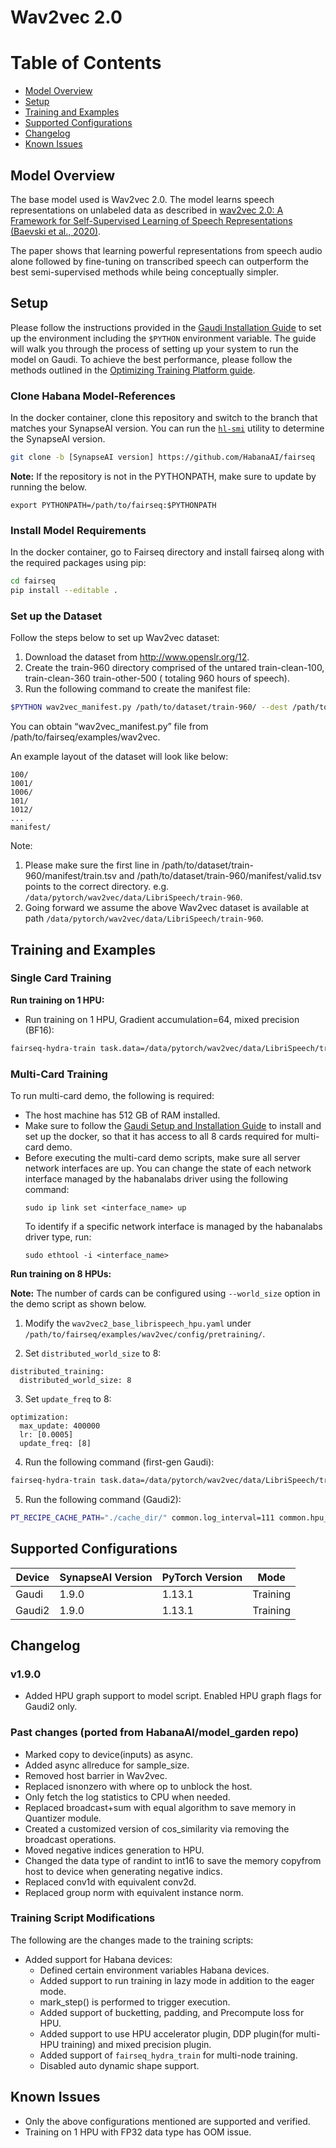 # Wav2vec 2.0

# Table of Contents
* [Model Overview](#model-overview)
* [Setup](#setup)
* [Training and Examples](#training-and-examples)
* [Supported Configurations](#supported-configurations)
* [Changelog](#changelog)
* [Known Issues](#known-issues)

## Model Overview
The base model used is Wav2vec 2.0. The model learns speech representations on unlabeled data as described in [wav2vec 2.0: A Framework for Self-Supervised Learning of Speech Representations (Baevski et al., 2020)](https://arxiv.org/abs/2006.11477).

The paper shows that learning powerful representations from speech audio alone followed by fine-tuning on transcribed speech can outperform the best semi-supervised methods while being conceptually simpler.
## Setup
Please follow the instructions provided in the [Gaudi Installation Guide](https://docs.habana.ai/en/latest/Installation_Guide/index.html)
to set up the environment including the `$PYTHON` environment variable.
The guide will walk you through the process of setting up your system to run the model on Gaudi.
To achieve the best performance, please follow the methods outlined in the [Optimizing Training Platform guide](https://docs.habana.ai/en/latest/PyTorch/Model_Optimization_PyTorch/Optimization_in_Training_Platform.html).

### Clone Habana Model-References
In the docker container, clone this repository and switch to the branch that matches your SynapseAI version.
You can run the [`hl-smi`](https://docs.habana.ai/en/latest/Management_and_Monitoring/System_Management_Tools_Guide/System_Management_Tools.html#hl-smi-utility-options) utility to determine the SynapseAI version.

```bash
git clone -b [SynapseAI version] https://github.com/HabanaAI/fairseq
```

**Note:** If the repository is not in the PYTHONPATH, make sure to update by running the below.

```
export PYTHONPATH=/path/to/fairseq:$PYTHONPATH
```

### Install Model Requirements
In the docker container, go to Fairseq directory and install fairseq along with the required packages using pip:
```bash
cd fairseq
pip install --editable .
```

### Set up the Dataset
Follow the steps below to set up Wav2vec dataset:
1. Download the dataset from http://www.openslr.org/12.
2. Create the train-960 directory comprised of the untared train-clean-100, train-clean-360 train-other-500 ( totaling 960 hours of speech).
3. Run the following command to create the manifest file:
```bash
$PYTHON wav2vec_manifest.py /path/to/dataset/train-960/ --dest /path/to/dataset/train-960/manifest --valid-percent 0.05
```
You can obtain “wav2vec_manifest.py” file from /path/to/fairseq/examples/wav2vec.

An example layout of the dataset will look like below:
```
100/
1001/
1006/
101/
1012/
...
manifest/
```

Note:
1. Please make sure the first line in /path/to/dataset/train-960/manifest/train.tsv and /path/to/dataset/train-960/manifest/valid.tsv points to the correct directory. e.g. `/data/pytorch/wav2vec/data/LibriSpeech/train-960`.
2. Going forward we assume the above Wav2vec dataset is available at path `/data/pytorch/wav2vec/data/LibriSpeech/train-960`.

## Training and Examples
### Single Card Training
**Run training on 1 HPU:**
- Run training on 1 HPU, Gradient accumulation=64, mixed precision (BF16):
```bash
fairseq-hydra-train task.data=/data/pytorch/wav2vec/data/LibriSpeech/train-960/manifest/ --config-dir examples/wav2vec/config/pretraining --config-name wav2vec2_base_librispeech_hpu
```

### Multi-Card Training
To run multi-card demo, the following is required:
- The host machine has 512 GB of RAM installed.
- Make sure to follow the [Gaudi Setup and Installation Guide](https://github.com/HabanaAI/Setup_and_Install) to install and set up the docker, 
  so that it has access to all 8 cards required for multi-card demo.
- Before executing the multi-card demo scripts, make sure all server network interfaces are up. You can change the state of each network interface managed by the habanalabs driver using the following command:
  ```
  sudo ip link set <interface_name> up
  ```
  To identify if a specific network interface is managed by the habanalabs driver type, run:
  ```
  sudo ethtool -i <interface_name>
  ```

**Run training on 8 HPUs:**

**Note:** The number of cards can be configured using `--world_size` option in the demo script as shown below.

1. Modify the `wav2vec2_base_librispeech_hpu.yaml` under `/path/to/fairseq/examples/wav2vec/config/pretraining/`.

2. Set `distributed_world_size` to 8:
```
distributed_training:
  distributed_world_size: 8
```
3. Set `update_freq` to 8:
```
optimization:
  max_update: 400000
  lr: [0.0005]
  update_freq: [8]
```
4. Run the following command (first-gen Gaudi):
```bash
fairseq-hydra-train task.data=/data/pytorch/wav2vec/data/LibriSpeech/train-960/manifest/ --config-dir examples/wav2vec/config/pretraining --config-name wav2vec2_base_librispeech_hpu
```
5. Run the following command (Gaudi2):
```bash
PT_RECIPE_CACHE_PATH="./cache_dir/" common.log_interval=111 common.hpu_graphs=true fairseq-hydra-train task.data=/data/pytorch/wav2vec/data/LibriSpeech/train-960/manifest/ --config-dir examples/wav2vec/config/pretraining --config-name wav2vec2_base_librispeech_hpu
```
## Supported Configurations

| Device           | SynapseAI Version | PyTorch Version | Mode      |
|------------------|-------------------|-----------------|-----------|
| Gaudi            | 1.9.0             | 1.13.1          | Training  |
| Gaudi2           | 1.9.0             | 1.13.1          | Training  |

## Changelog
### v1.9.0
  - Added HPU graph support to model script. Enabled HPU graph flags for Gaudi2 only.
### Past changes (ported from HabanaAI/model_garden repo)
  - Marked copy to device(inputs) as async.
  - Added async allreduce for sample_size.
  - Removed host barrier in Wav2vec.
  - Replaced isnonzero with where op to unblock the host.
  - Only fetch the log statistics to CPU when needed.
  - Replaced broadcast+sum with equal algorithm to save memory in Quantizer module.
  - Created a customized version of cos_similarity via removing the broadcast operations.
  - Moved negative indices generation to HPU.
  - Changed the data type of randint to int16 to save the memory copyfrom host to device when generating negative indics.
  - Replaced conv1d with equivalent conv2d.
  - Replaced group norm with equivalent instance norm.

### Training Script Modifications
The following are the changes made to the training scripts:

* Added support for Habana devices:
  - Defined certain environment variables Habana devices.
  - Added support to run training in lazy mode in addition to the eager mode.
  - mark_step() is performed to trigger execution.
  - Added support of bucketting, padding, and Precompute loss for HPU.
  - Added support to use HPU accelerator plugin, DDP plugin(for multi-HPU training) and mixed precision plugin.
  - Added support of `fairseq_hydra_train` for multi-node training.
  - Disabled auto dynamic shape support.

## Known Issues
- Only the above configurations mentioned are supported and verified.
- Training on 1 HPU with FP32 data type has OOM issue.